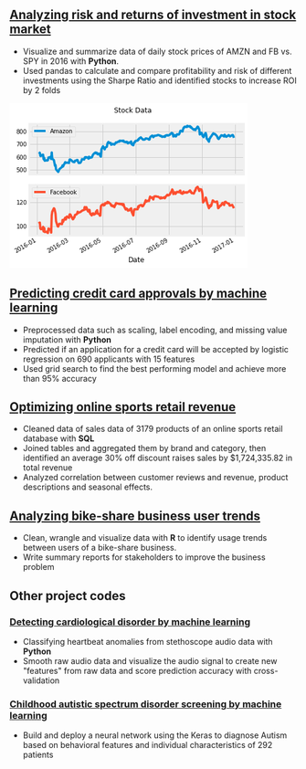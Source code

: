 ## [Analyzing risk and returns of investment in stock market](https://github.com/TheophilusZhang/Sharp_ratio_Datacamp/blob/main/sharp_ratio.ipynb)
* Visualize and summarize data of daily stock prices of AMZN and FB vs. SPY in 2016 with **Python**. 
* Used pandas to calculate and compare profitability and risk of different investments using the Sharpe Ratio and identified stocks to increase ROI by 2 folds

![](https://github.com/TheophilusZhang/Bo_Portfolio/blob/main/images/FB_APPL.png)
## [Predicting credit card approvals by machine learning](https://github.com/TheophilusZhang/datacamp_ML_credit_card/blob/main/ML_credit_card_approval.ipynb)
* Preprocessed data such as scaling, label encoding, and missing value imputation with **Python** 
* Predicted if an application for a credit card will be accepted by logistic regression on 690 applicants with 15 features
*	Used grid search to find the best performing model and achieve more than 95% accuracy
## [Optimizing online sports retail revenue](https://github.com/TheophilusZhang/SQL_online_revenue_Datacamp/blob/main/ecommerce_SQL.ipynb)
*	Cleaned data of sales data of 3179 products of an online sports retail database with **SQL**
*	Joined tables and aggregated them by brand and category, then identified an average 30% off discount raises sales by $1,724,335.82 in total revenue
*	Analyzed correlation between customer reviews and revenue, product descriptions and seasonal effects.
## [Analyzing bike-share business user trends](https://github.com/TheophilusZhang/R_cyclistic_user_analysis/blob/main/google-analytics-capstone-project-cyclistic.ipynb)
*	Clean, wrangle and visualize data with **R** to identify usage trends between users of a bike-share business. 
*	Write summary reports for stakeholders to improve the business problem
## Other project codes
### [Detecting cardiological disorder by machine learning](https://github.com/TheophilusZhang/Heart_disease/blob/main/Heartbeat.py)
* Classifying heartbeat anomalies from stethoscope audio data with **Python**
*	Smooth raw audio data and visualize the audio signal to create new "features" from raw data and score prediction accuracy with cross-validation
### [Childhood autistic spectrum disorder screening by machine learning](https://github.com/TheophilusZhang/Autism/blob/main/Autism.py)
* Build and deploy a neural network using the Keras to diagnose Autism based on behavioral features and individual characteristics of 292 patients



